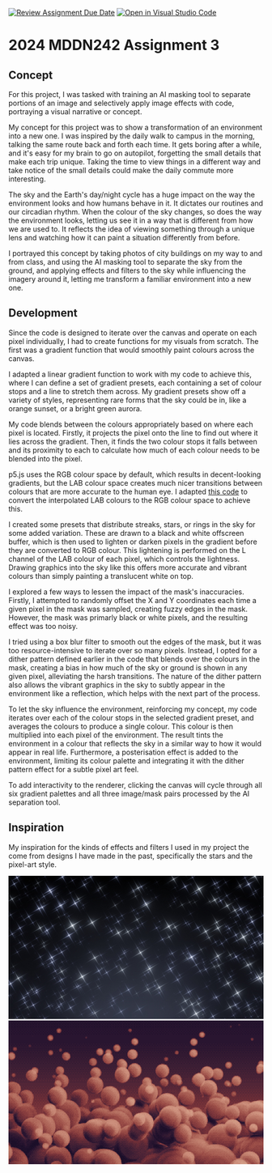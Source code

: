 [![Review Assignment Due Date](https://classroom.github.com/assets/deadline-readme-button-24ddc0f5d75046c5622901739e7c5dd533143b0c8e959d652212380cedb1ea36.svg)](https://classroom.github.com/a/ex6pWDJu)
[![Open in Visual Studio Code](https://classroom.github.com/assets/open-in-vscode-718a45dd9cf7e7f842a935f5ebbe5719a5e09af4491e668f4dbf3b35d5cca122.svg)](https://classroom.github.com/online_ide?assignment_repo_id=14993288&assignment_repo_type=AssignmentRepo)
# 2024 MDDN242 Assignment 3
## Concept
For this project, I was tasked with training an AI masking tool to separate portions of an image and selectively apply image effects with code, portraying a visual narrative or concept.

My concept for this project was to show a transformation of an environment into a new one. I was inspired by the daily walk to campus in the morning, talking the same route back and forth each time. It gets boring after a while, and it's easy for my brain to go on autopilot, forgetting the small details that make each trip unique. Taking the time to view things in a different way and take notice of the small details could make the daily commute more interesting.

The sky and the Earth's day/night cycle has a huge impact on the way the environment looks and how humans behave in it. It dictates our routines and our circadian rhythm. When the colour of the sky changes, so does the way the environment looks, letting us see it in a way that is different from how we are used to. It reflects the idea of viewing something through a unique lens and watching how it can paint a situation differently from before.

I portrayed this concept by taking photos of city buildings on my way to and from class, and using the AI masking tool to separate the sky from the ground, and applying effects and filters to the sky while influencing the imagery around it, letting me transform a familiar environment into a new one.
## Development
Since the code is designed to iterate over the canvas and operate on each pixel individually, I had to create functions for my visuals from scratch. The first was a gradient function that would smoothly paint colours across the canvas.

I adapted a linear gradient function to work with my code to achieve this, where I can define a set of gradient presets, each containing a set of colour stops and a line to stretch them across. My gradient presets show off a variety of styles, representing rare forms that the sky could be in, like a orange sunset, or a bright green aurora.

My code blends between the colours appropriately based on where each pixel is located. Firstly, it projects the pixel onto the line to find out where it lies across the gradient. Then, it finds the two colour stops it falls between and its proximity to each to calculate how much of each colour needs to be blended into the pixel.

p5.js uses the RGB colour space by default, which results in decent-looking gradients, but the LAB colour space creates much nicer transitions between colours that are more accurate to the human eye. I adapted [this code](https://github.com/antimatter15/rgb-lab/tree/master) to convert the interpolated LAB colours to the RGB colour space to achieve this.

I created some presets that distribute streaks, stars, or rings in the sky for some added variation. These are drawn to a black and white offscreen buffer, which is then used to lighten or darken pixels in the gradient before they are converted to RGB colour. This lightening is performed on the L channel of the LAB colour of each pixel, which controls the lightness. Drawing graphics into the sky like this offers more accurate and vibrant colours than simply painting a translucent white on top.

I explored a few ways to lessen the impact of the mask's inaccuracies. Firstly, I attempted to randomly offset the X and Y coordinates each time a given pixel in the mask was sampled, creating fuzzy edges in the mask. However, the mask was primarly black or white pixels, and the resulting effect was too noisy.

I tried using a box blur filter to smooth out the edges of the mask, but it was too resource-intensive to iterate over so many pixels. Instead, I opted for a dither pattern defined earlier in the code that blends over the colours in the mask, creating a bias in how much of the sky or ground is shown in any given pixel, alleviating the harsh transitions. The nature of the dither pattern also allows the vibrant graphics in the sky to subtly appear in the environment like a reflection, which helps with the next part of the process.

To let the sky influence the environment, reinforcing my concept, my code iterates over each of the colour stops in the selected gradient preset, and averages the colours to produce a single colour. This colour is then multiplied into each pixel of the environment. The result tints the environment in a colour that reflects the sky in a similar way to how it would appear in real life. Furthermore, a posterisation effect is added to the environment, limiting its colour palette and integrating it with the dither pattern effect for a subtle pixel art feel.

To add interactivity to the renderer, clicking the canvas will cycle through all six gradient palettes and all three image/mask pairs processed by the AI separation tool.
## Inspiration
My inspiration for the kinds of effects and filters I used in my project the come from designs I have made in the past, specifically the stars and the pixel-art style.

![Starfield](starfield.jpg)
![Pixel Art](pixelart.jpg)